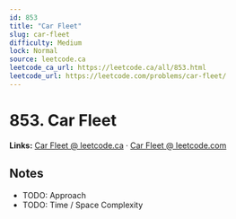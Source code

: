 ```yaml
--- 
id: 853
title: "Car Fleet"
slug: car-fleet
difficulty: Medium
lock: Normal
source: leetcode.ca
leetcode_ca_url: https://leetcode.ca/all/853.html
leetcode_url: https://leetcode.com/problems/car-fleet/
---
```


# 853. Car Fleet

**Links:** [Car Fleet @ leetcode.ca](https://leetcode.ca/all/853.html) · [Car Fleet @ leetcode.com](https://leetcode.com/problems/car-fleet/)

## Notes
- TODO: Approach
- TODO: Time / Space Complexity
